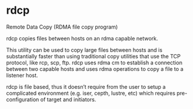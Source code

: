 # rdcp
Remote Data Copy (RDMA file copy program)


rdcp copies files between hosts on an rdma capable network.

This utility can be used to copy large files between hosts and is substantially faster than using traditional copy utilities that use the TCP protocol, like rcp, scp, ftp.
rdcp uses rdma cm to establish a connection between two capable hosts and uses rdma operations to copy a file to a listener host.

rdcp is file based, thus it doesn’t require from the user to setup a complicated environment (e.g. iser, cepth, lustre, etc) which requires pre-configuration of target and initiators.
